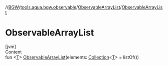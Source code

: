 //[BGW](../../../index.md)/[tools.aqua.bgw.observable](../index.md)/[ObservableArrayList](index.md)/[ObservableArrayList](-observable-array-list.md)



# ObservableArrayList  
[jvm]  
Content  
fun <[T](index.md)> [ObservableArrayList](-observable-array-list.md)(elements: [Collection](https://kotlinlang.org/api/latest/jvm/stdlib/kotlin.collections/-collection/index.html)<[T](index.md)> = listOf())  



